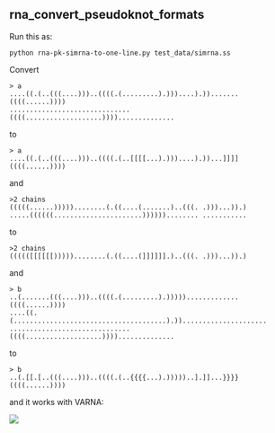 rna\_convert\_pseudoknot\_formats
--------------------------------------------------------------------------
Run this as:

	python rna-pk-simrna-to-one-line.py test_data/simrna.ss

Convert 

	> a
	....((.(..(((....)))..((((.(.........).)))....).)).......((((......))))
	..............................((((...................))))..............

to 

	> a
	....((.(..(((....)))..((((.(..[[[[...).)))....).))...]]]]((((......))))

and

	>2 chains
	(((((......)))))........(.((....(.......)..(((. .)))...)).)
	.....((((((......................))))))........ ...........

to

	>2 chains
	((((([[[[[[)))))........(.((....(]]]]]].)..(((. .)))...)).)

and

	> b
	..(.......(((....)))..((((.(.........).))))).............((((......))))
	....((.(......................................).)).....................
	..............................((((...................))))..............

to

	> b
	..(.[[.[..(((....)))..((((.(..{{{{...).)))))..].]]...}}}}((((......))))
	
and it works with VARNA:

![](doc/varna_2pk.png)
